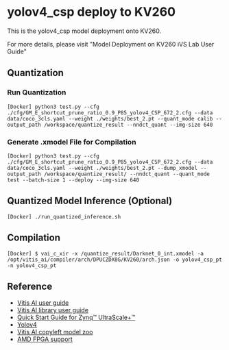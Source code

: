 # yolov4_csp deploy to KV260
This is the yolov4_csp model deployment onto KV260.

For more details, please visit "Model Deployment on KV260 iVS Lab User Guide"

## Quantization
### Run Quantization
``````
[Docker] python3 test.py --cfg ./cfg/GM_E_shortcut_prune_ratio_0.9_P85_yolov4_CSP_672_2.cfg --data data/coco_3cls.yaml --weight ./weights/best_2.pt --quant_mode calib --output_path /workspace/quantize_result --nndct_quant --img-size 640
``````

### Generate .xmodel File for Compilation
``````
[Docker] python3 test.py --cfg ./cfg/GM_E_shortcut_prune_ratio_0.9_P85_yolov4_CSP_672_2.cfg --data data/coco_3cls.yaml --weight ./weights/best_2.pt --dump_xmodel --output_path /workspace/quantize_result/ --nndct_quant --quant_mode test --batch-size 1 --deploy --img-size 640
``````

## Quantized Model Inference (Optional)

``````
[Docker] ./run_quantized_inference.sh
``````

## Compilation
``````
[Docker] $ vai_c_xir -x /quantize_result/Darknet_0_int.xmodel -a /opt/vitis_ai/compiler/arch/DPUCZDX8G/KV260/arch.json -o yolov4_csp_pt -n yolov4_csp_pt
``````
## Reference
* [Vitis AI user guide](https://docs.xilinx.com/r/en-US/ug1414-vitis-ai)
* [Vitis AI library user guide](https://docs.xilinx.com/r/en-US/ug1354-xilinx-ai-sdk/Introduction)
* [Quick Start Guide for Zynq™ UltraScale+™](https://xilinx.github.io/Vitis-AI/3.0/html/docs/quickstart/mpsoc.html#quickstart)
* [Yolov4](https://github.com/WongKinYiu/PyTorch_YOLOv4)
* [Vitis AI copyleft model zoo](https://github.com/Xilinx/Vitis-AI-Copyleft-Model-Zoo/tree/main)
* [AMD FPGA support](https://support.xilinx.com/s/topic/0TO2E000000YKY9WAO/vitis-ai-ai?language=en_US)